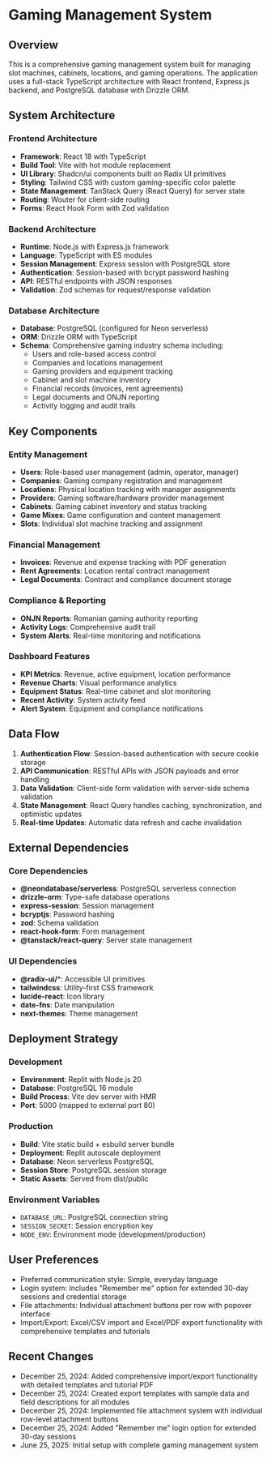 # Gaming Management System

## Overview

This is a comprehensive gaming management system built for managing slot machines, cabinets, locations, and gaming operations. The application uses a full-stack TypeScript architecture with React frontend, Express.js backend, and PostgreSQL database with Drizzle ORM.

## System Architecture

### Frontend Architecture
- **Framework**: React 18 with TypeScript
- **Build Tool**: Vite with hot module replacement
- **UI Library**: Shadcn/ui components built on Radix UI primitives
- **Styling**: Tailwind CSS with custom gaming-specific color palette
- **State Management**: TanStack Query (React Query) for server state
- **Routing**: Wouter for client-side routing
- **Forms**: React Hook Form with Zod validation

### Backend Architecture
- **Runtime**: Node.js with Express.js framework
- **Language**: TypeScript with ES modules
- **Session Management**: Express session with PostgreSQL store
- **Authentication**: Session-based with bcrypt password hashing
- **API**: RESTful endpoints with JSON responses
- **Validation**: Zod schemas for request/response validation

### Database Architecture
- **Database**: PostgreSQL (configured for Neon serverless)
- **ORM**: Drizzle ORM with TypeScript
- **Schema**: Comprehensive gaming industry schema including:
  - Users and role-based access control
  - Companies and locations management
  - Gaming providers and equipment tracking
  - Cabinet and slot machine inventory
  - Financial records (invoices, rent agreements)
  - Legal documents and ONJN reporting
  - Activity logging and audit trails

## Key Components

### Entity Management
- **Users**: Role-based user management (admin, operator, manager)
- **Companies**: Gaming company registration and management
- **Locations**: Physical location tracking with manager assignments
- **Providers**: Gaming software/hardware provider management
- **Cabinets**: Gaming cabinet inventory and status tracking
- **Game Mixes**: Game configuration and content management
- **Slots**: Individual slot machine tracking and assignment

### Financial Management
- **Invoices**: Revenue and expense tracking with PDF generation
- **Rent Agreements**: Location rental contract management
- **Legal Documents**: Contract and compliance document storage

### Compliance & Reporting
- **ONJN Reports**: Romanian gaming authority reporting
- **Activity Logs**: Comprehensive audit trail
- **System Alerts**: Real-time monitoring and notifications

### Dashboard Features
- **KPI Metrics**: Revenue, active equipment, location performance
- **Revenue Charts**: Visual performance analytics
- **Equipment Status**: Real-time cabinet and slot monitoring
- **Recent Activity**: System activity feed
- **Alert System**: Equipment and compliance notifications

## Data Flow

1. **Authentication Flow**: Session-based authentication with secure cookie storage
2. **API Communication**: RESTful APIs with JSON payloads and error handling
3. **Data Validation**: Client-side form validation with server-side schema validation
4. **State Management**: React Query handles caching, synchronization, and optimistic updates
5. **Real-time Updates**: Automatic data refresh and cache invalidation

## External Dependencies

### Core Dependencies
- **@neondatabase/serverless**: PostgreSQL serverless connection
- **drizzle-orm**: Type-safe database operations
- **express-session**: Session management
- **bcryptjs**: Password hashing
- **zod**: Schema validation
- **react-hook-form**: Form management
- **@tanstack/react-query**: Server state management

### UI Dependencies
- **@radix-ui/***: Accessible UI primitives
- **tailwindcss**: Utility-first CSS framework
- **lucide-react**: Icon library
- **date-fns**: Date manipulation
- **next-themes**: Theme management

## Deployment Strategy

### Development
- **Environment**: Replit with Node.js 20
- **Database**: PostgreSQL 16 module
- **Build Process**: Vite dev server with HMR
- **Port**: 5000 (mapped to external port 80)

### Production
- **Build**: Vite static build + esbuild server bundle
- **Deployment**: Replit autoscale deployment
- **Database**: Neon serverless PostgreSQL
- **Session Store**: PostgreSQL session storage
- **Static Assets**: Served from dist/public

### Environment Variables
- `DATABASE_URL`: PostgreSQL connection string
- `SESSION_SECRET`: Session encryption key
- `NODE_ENV`: Environment mode (development/production)

## User Preferences

- Preferred communication style: Simple, everyday language
- Login system: Includes "Remember me" option for extended 30-day sessions and credential storage
- File attachments: Individual attachment buttons per row with popover interface
- Import/Export: Excel/CSV import and Excel/PDF export functionality with comprehensive templates and tutorials

## Recent Changes

- December 25, 2024: Added comprehensive import/export functionality with detailed templates and tutorial PDF
- December 25, 2024: Created export templates with sample data and field descriptions for all modules
- December 25, 2024: Implemented file attachment system with individual row-level attachment buttons
- December 25, 2024: Added "Remember me" login option for extended 30-day sessions
- June 25, 2025: Initial setup with complete gaming management system